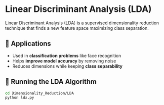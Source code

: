 # Linear Discriminant Analysis (LDA)

Linear Discriminant Analysis (LDA) is a supervised dimensionality reduction technique that finds a new feature space maximizing class separation.

## 📌 Applications  
- Used in **classification problems** like face recognition  
- Helps **improve model accuracy** by removing noise  
- Reduces dimensions while keeping **class separability**  

## 📌 Running the LDA Algorithm  
```bash
cd Dimensionality_Reduction/LDA
python lda.py
